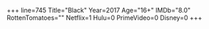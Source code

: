 +++
line=745
Title="Black"
Year=2017
Age="16+"
IMDb="8.0"
RottenTomatoes=""
Netflix=1
Hulu=0
PrimeVideo=0
Disney=0
+++


